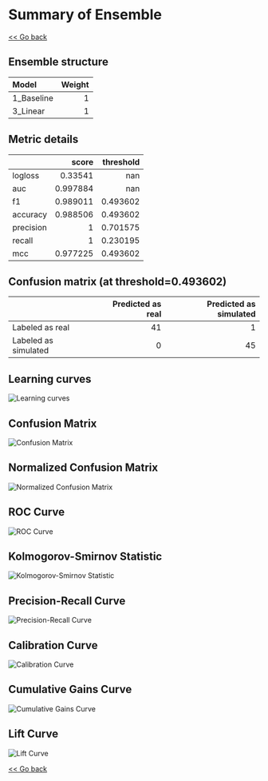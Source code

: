 # Summary of Ensemble

[<< Go back](../README.md)


## Ensemble structure
| Model      |   Weight |
|:-----------|---------:|
| 1_Baseline |        1 |
| 3_Linear   |        1 |

## Metric details
|           |    score |   threshold |
|:----------|---------:|------------:|
| logloss   | 0.33541  |  nan        |
| auc       | 0.997884 |  nan        |
| f1        | 0.989011 |    0.493602 |
| accuracy  | 0.988506 |    0.493602 |
| precision | 1        |    0.701575 |
| recall    | 1        |    0.230195 |
| mcc       | 0.977225 |    0.493602 |


## Confusion matrix (at threshold=0.493602)
|                      |   Predicted as real |   Predicted as simulated |
|:---------------------|--------------------:|-------------------------:|
| Labeled as real      |                  41 |                        1 |
| Labeled as simulated |                   0 |                       45 |

## Learning curves
![Learning curves](learning_curves.png)
## Confusion Matrix

![Confusion Matrix](confusion_matrix.png)


## Normalized Confusion Matrix

![Normalized Confusion Matrix](confusion_matrix_normalized.png)


## ROC Curve

![ROC Curve](roc_curve.png)


## Kolmogorov-Smirnov Statistic

![Kolmogorov-Smirnov Statistic](ks_statistic.png)


## Precision-Recall Curve

![Precision-Recall Curve](precision_recall_curve.png)


## Calibration Curve

![Calibration Curve](calibration_curve_curve.png)


## Cumulative Gains Curve

![Cumulative Gains Curve](cumulative_gains_curve.png)


## Lift Curve

![Lift Curve](lift_curve.png)



[<< Go back](../README.md)
